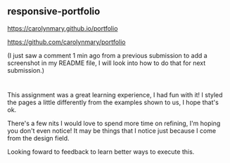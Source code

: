 ## responsive-portfolio
 https://carolynmary.github.io/portfolio
 
 https://github.com/carolynmary/portfolio
 
 (I just saw a comment 1 min ago from a previous submission to add a screenshot in my README file, I will look into how to do that for next submission.)

#
This assignment was a great learning experience, I had fun with it! I styled the pages a little differently from the examples shown to us, I hope that's ok. 

There's a few nits I would love to spend more time on refining, I'm hoping you don't even notice! It may be things that I notice just because I come from the design field. 

Looking foward to feedback to learn better ways to execute this.

